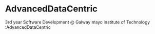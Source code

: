 # AdvancedDataCentric
3rd year Software Development @ Galway mayo institute of Technology  :AdvancedDataCentric
